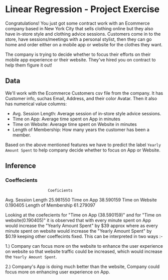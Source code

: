 # Linear Regression - Project Exercise

Congratulations! You just got some contract work with an Ecommerce company based in New York City that sells clothing online but they also have in-store style and clothing advice sessions. Customers come in to the store, have sessions/meetings with a personal stylist, then they can go home and order either on a mobile app or website for the clothes they want.

The company is trying to decide whether to focus their efforts on their mobile app experience or their website. They've hired you on contract to help them figure it out!

## Data

We'll work with the Ecommerce Customers csv file from the company. It has Customer info, suchas Email, Address, and their color Avatar. Then it also has numerical value columns:

* Avg. Session Length: Average session of in-store style advice sessions.
* Time on App: Average time spent on App in minutes
* Time on Website: Average time spent on Website in minutes
* Length of Membership: How many years the customer has been a member. 

Based on the above mentioned features we have to predict the label `Yearly Amount Spent` to help company decide whether to focus on App or Website.


## Inference

### Coeffecients

                       Coeficients 
Avg. Session Length     25.981550
Time on App             38.590159
Time on Website          0.190405
Length of Membership    61.279097


Looking at the coefecients for "Time on App (38.590159)" and for "Time on 
website(0.190405)" it is observed that with every minute spent on App would 
increase the "Yearly Amount Spent" by $39 approx where as every minute 
spent on website would increase the "Yearly Amount Spent" by $0.19 keeping
other coeffecints fixed. This can be interpreted in two ways :- 
    
 1.) Company can focus more on the website to enhance the user experience 
     on website so that website traffic could be increased, which would
     increase the `Yearly Amount Spent`.
    
        
 2.) Company's App is doing much better than the website, Company could 
     focus more on enhancing user experience on App.

